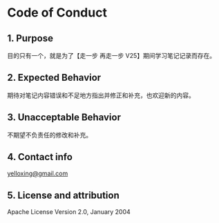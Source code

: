 # Code of Conduct

## 1. Purpose

目的只有一个，就是为了【走一步 再走一步 V25】期间学习笔记记录而存在。

## 2. Expected Behavior

期待对笔记内容错误和不足地方指出并修正和补充，也欢迎新的内容。

## 3. Unacceptable Behavior

不期望不负责任的修改和补充。


## 4. Contact info

yelloxing@gmail.com

## 5. License and attribution

Apache License Version 2.0, January 2004
